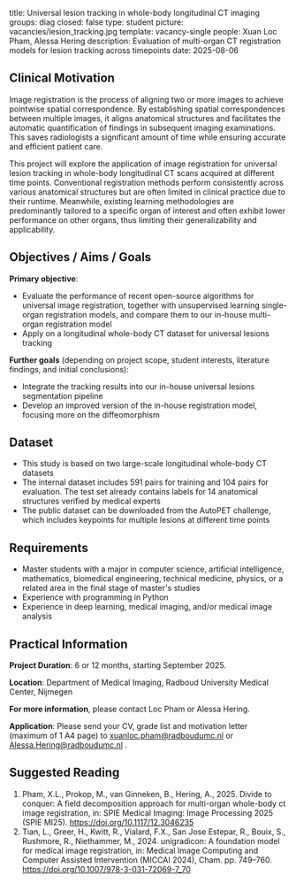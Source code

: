 title: Universal lesion tracking in whole-body longitudinal CT imaging
groups: diag
closed: false
type: student
picture: vacancies/lesion_tracking.jpg
template: vacancy-single
people: Xuan Loc Pham, Alessa Hering
description: Evaluation of multi-organ CT registration models for lesion tracking across timepoints
date: 2025-08-06

## Clinical Motivation
Image registration is the process of aligning two or more images to achieve pointwise spatial correspondence. By establishing spatial correspondences between multiple images, it aligns anatomical structures and facilitates the automatic quantification of findings in subsequent imaging examinations. This saves radiologists a significant amount of time while ensuring accurate and efficient patient care. 

This project will explore the application of image registration for universal lesion tracking in whole-body longitudinal CT scans acquired at different time points. Conventional registration methods perform consistently across various anatomical structures but are often limited in clinical practice due to their runtime. Meanwhile, existing learning methodologies are predominantly tailored to a specific organ of interest and often exhibit lower performance on other organs, thus limiting their generalizability and applicability.

## Objectives / Aims / Goals
**Primary objective**:

- Evaluate the performance of recent open-source algorithms for universal image registration, together with unsupervised learning single-organ registration models, and compare them to our in-house multi-organ registration model
- Apply on a longitudinal whole-body CT dataset for universal lesions tracking

**Further goals** (depending on project scope, student interests, literature findings, and initial conclusions):

- Integrate the tracking results into our in-house universal lesions segmentation pipeline
- Develop an improved version of the in-house registration model, focusing more on the diffeomorphism 

## Dataset
- This study is based on two large-scale longitudinal whole-body CT datasets
- The internal dataset includes 591 pairs for training and 104 pairs for evaluation. The test set already contains labels for 14 anatomical structures verified by medical experts 
- The public dataset can be downloaded from the AutoPET challenge, which includes keypoints for multiple lesions at different time points 

## Requirements
- Master students with a major in computer science, artificial intelligence, mathematics, biomedical engineering, technical medicine, physics, or a related area in the final stage of master's studies
- Experience with programming in Python
- Experience in deep learning, medical imaging, and/or medical image analysis

## Practical Information
**Project Duration**: 6 or 12 months, starting September 2025.

**Location**: Department of Medical Imaging, Radboud University Medical Center, Nijmegen

**For more information**, please contact Loc Pham or Alessa Hering.

**Application**: Please send your CV, grade list and motivation letter (maximum of 1 A4 page) to xuanloc.pham@radboudumc.nl or Alessa.Hering@radboudumc.nl .

## Suggested Reading

1.	Pham, X.L., Prokop, M., van Ginneken, B., Hering, A., 2025. Divide to conquer: A field decomposition approach for multi-organ whole-body ct image registration, in: SPIE Medical Imaging: Image Processing 2025 (SPIE MI25). https://doi.org/10.1117/12.3046235
2.	Tian, L., Greer, H., Kwitt, R., Vialard, F.X., San Jose Estepar, R., Bouix, S., Rushmore, R., Niethammer, M., 2024. unigradicon: A foundation model for medical image registration, in: Medical Image Computing and Computer Assisted Intervention (MICCAI 2024), Cham. pp. 749–760. https://doi.org/10.1007/978-3-031-72069-7_70